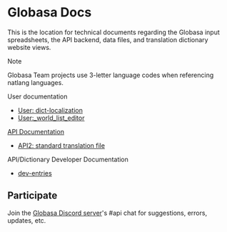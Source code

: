 # Globasa Docs

This is the location for technical documents regarding the Globasa input spreadsheets, the API backend, data files, and translation dictionary website views.

> [!NOTE]
> Globasa Team projects use 3-letter language codes when referencing natlang languages.

User documentation

* [User: dict-localization](user-dict-localization.md)
* [User:_world_list_editor](user_world_list_editor.md)

[API Documentation](api.md)

* [API2: standard translation file](api2-standard.md)

API/Dictionary Developer Documentation

* [dev-entries](dev-entries.md)

## Participate

Join the [Globasa Discord server](https://discord.gg/JCaqAvapGR)'s #api chat for suggestions, errors, updates, etc.
